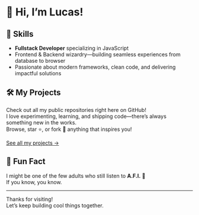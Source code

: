 # 👋 Hi, I’m Lucas!

## 🚀 Skills

- **Fullstack Developer** specializing in JavaScript
- Frontend & Backend wizardry—building seamless experiences from database to browser
- Passionate about modern frameworks, clean code, and delivering impactful solutions

## 🛠️ My Projects

Check out all my public repositories right here on GitHub!  
I love experimenting, learning, and shipping code—there’s always something new in the works.  
Browse, star ⭐, or fork 🍴 anything that inspires you!

[See all my projects →](https://github.com/lucasMR-dev?tab=repositories)

## 🎸 Fun Fact

I might be one of the few adults who still listen to **A.F.I.** 🖤  
If you know, you know.

---

Thanks for visiting!  
Let’s keep building cool things together.
